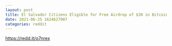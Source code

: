 ```yaml
--- 
layout: post 
title: El Salvador Citizens Eligible for Free Airdrop of $30 in Bitcoin 
date: 2021-06-25 1624627907 
categories: reddit 
--- 
```

https://redd.it/o7nrex